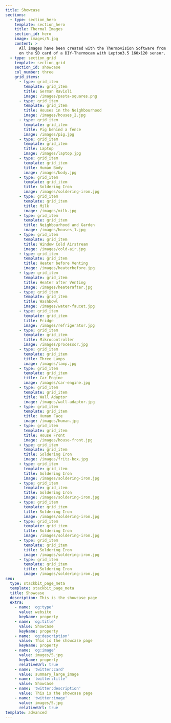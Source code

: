 ```yaml
---
title: Showcase
sections:
  - type: section_hero
    template: section_hero
    title: Thermal Images
    section_id: hero
    image: images/5.jpg
    content: >
      All images have been created with the Thermovision Software from raw files
      on the SD card of a DIY-Thermocam with Lepton3.5 160x120 sensor.
  - type: section_grid
    template: section_grid
    section_id: showcase
    col_number: three
    grid_items:
      - type: grid_item
        template: grid_item
        title: German Ravioli
        image: /images/pasta-squares.png
      - type: grid_item
        template: grid_item
        title: Houses in the Neighbourhood
        image: /images/houses_2.jpg
      - type: grid_item
        template: grid_item
        title: Pig behind a fence
        image: /images/pig.jpg
      - type: grid_item
        template: grid_item
        title: Laptop
        image: /images/laptop.jpg
      - type: grid_item
        template: grid_item
        title: Human Body
        image: /images/body.jpg
      - type: grid_item
        template: grid_item
        title: Soldering Iron
        image: /images/soldering-iron.jpg
      - type: grid_item
        template: grid_item
        title: Milk
        image: /images/milk.jpg
      - type: grid_item
        template: grid_item
        title: Neighbourhood and Garden
        image: /images/houses_1.jpg
      - type: grid_item
        template: grid_item
        title: Window Cold Airstream
        image: /images/cold-air.jpg
      - type: grid_item
        template: grid_item
        title: Heater before Venting
        image: /images/heaterbefore.jpg
      - type: grid_item
        template: grid_item
        title: Heater after Venting
        image: /images/heaterafter.jpg
      - type: grid_item
        template: grid_item
        title: Washbowl
        image: /images/water-faucet.jpg
      - type: grid_item
        template: grid_item
        title: Fridge
        image: /images/refrigerator.jpg
      - type: grid_item
        template: grid_item
        title: Mikrocontroller
        image: /images/processor.jpg
      - type: grid_item
        template: grid_item
        title: Three Lamps
        image: /images/lamp.jpg
      - type: grid_item
        template: grid_item
        title: Car Engine
        image: /images/car-engine.jpg
      - type: grid_item
        template: grid_item
        title: Wall Adaptor
        image: /images/wall-adaptor.jpg
      - type: grid_item
        template: grid_item
        title: Human Face
        image: /images/human.jpg
      - type: grid_item
        template: grid_item
        title: House Front
        image: /images/house-front.jpg
      - type: grid_item
        template: grid_item
        title: Soldering Iron
        image: /images/fritz-box.jpg
      - type: grid_item
        template: grid_item
        title: Soldering Iron
        image: /images/soldering-iron.jpg
      - type: grid_item
        template: grid_item
        title: Soldering Iron
        image: /images/soldering-iron.jpg
      - type: grid_item
        template: grid_item
        title: Soldering Iron
        image: /images/soldering-iron.jpg
      - type: grid_item
        template: grid_item
        title: Soldering Iron
        image: /images/soldering-iron.jpg
      - type: grid_item
        template: grid_item
        title: Soldering Iron
        image: /images/soldering-iron.jpg
      - type: grid_item
        template: grid_item
        title: Soldering Iron
        image: /images/soldering-iron.jpg
seo:
  type: stackbit_page_meta
  template: stackbit_page_meta
  title: Showcase
  description: This is the showcase page
  extra:
    - name: 'og:type'
      value: website
      keyName: property
    - name: 'og:title'
      value: Showcase
      keyName: property
    - name: 'og:description'
      value: This is the showcase page
      keyName: property
    - name: 'og:image'
      value: images/5.jpg
      keyName: property
      relativeUrl: true
    - name: 'twitter:card'
      value: summary_large_image
    - name: 'twitter:title'
      value: Showcase
    - name: 'twitter:description'
      value: This is the showcase page
    - name: 'twitter:image'
      value: images/5.jpg
      relativeUrl: true
template: advanced
---
```

